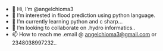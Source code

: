 - 👋 Hi, I’m @angelchioma3
- 👀 I’m interested in flood prediction using python language.
- 🌱 I’m currently learning python and c sharp...
- 💞️ I’m looking to collaborate on .hydro informatics..
- 📫 How to reach me .email @ angelchioma3@gmail.com or 2348038997232..

<!---
angelchioma3/angelchioma3 is a ✨ special ✨ repository because its `README.md` (this file) appears on your GitHub profile.
You can click the Preview link to take a look at your changes.
--->
